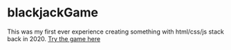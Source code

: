# blackjackGame
This was my first ever experience creating something with html/css/js stack back in 2020.
[Try the game here](https://bogpok.github.io/blackjackGame/)
